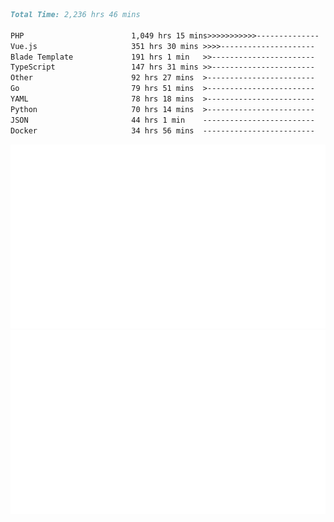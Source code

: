 <!--START_SECTION:waka-->

```markdown
Total Time: 2,236 hrs 46 mins

PHP                        1,049 hrs 15 mins>>>>>>>>>>>--------------   45.05 %
Vue.js                     351 hrs 30 mins >>>>---------------------   15.09 %
Blade Template             191 hrs 1 min   >>-----------------------   08.20 %
TypeScript                 147 hrs 31 mins >>-----------------------   06.33 %
Other                      92 hrs 27 mins  >------------------------   03.97 %
Go                         79 hrs 51 mins  >------------------------   03.43 %
YAML                       78 hrs 18 mins  >------------------------   03.36 %
Python                     70 hrs 14 mins  >------------------------   03.02 %
JSON                       44 hrs 1 min    -------------------------   01.89 %
Docker                     34 hrs 56 mins  -------------------------   01.50 %
```

<!--END_SECTION:waka-->
<p align="center">
    <img src="https://raw.githubusercontent.com/rjp2525/rjp2525/output/generated/overview.svg">
    <img src="https://raw.githubusercontent.com/rjp2525/rjp2525/output/generated/languages.svg">
</p>
